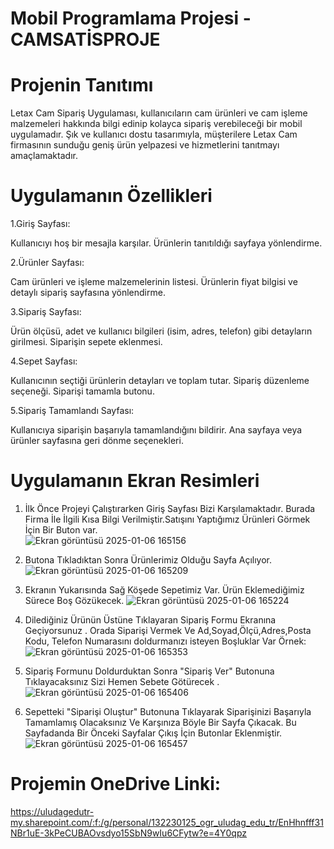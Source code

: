 # Mobil Programlama Projesi - CAMSATİSPROJE
# Projenin Tanıtımı
Letax Cam Sipariş Uygulaması, kullanıcıların cam ürünleri ve cam işleme malzemeleri hakkında bilgi edinip kolayca sipariş verebileceği bir mobil uygulamadır. Şık ve kullanıcı dostu tasarımıyla, müşterilere Letax Cam firmasının sunduğu geniş ürün yelpazesi ve hizmetlerini tanıtmayı amaçlamaktadır.
# Uygulamanın Özellikleri

1.Giriş Sayfası: 

Kullanıcıyı hoş bir mesajla karşılar.
Ürünlerin tanıtıldığı sayfaya yönlendirme.

2.Ürünler Sayfası: 

Cam ürünleri ve işleme malzemelerinin listesi.
Ürünlerin fiyat bilgisi ve detaylı sipariş sayfasına yönlendirme.

3.Sipariş Sayfası: 

Ürün ölçüsü, adet ve kullanıcı bilgileri (isim, adres, telefon) gibi detayların girilmesi.
Siparişin sepete eklenmesi.

4.Sepet Sayfası:

Kullanıcının seçtiği ürünlerin detayları ve toplam tutar.
Sipariş düzenleme seçeneği.
Siparişi tamamla butonu.

5.Sipariş Tamamlandı Sayfası:

Kullanıcıya siparişin başarıyla tamamlandığını bildirir.
Ana sayfaya veya ürünler sayfasına geri dönme seçenekleri.
# Uygulamanın Ekran Resimleri
1. İlk Önce Projeyi Çalıştırarken Giriş Sayfası Bizi Karşılamaktadır. Burada Firma İle İlgili Kısa Bilgi Verilmiştir.Satışını Yaptığımız Ürünleri Görmek İçin Bir Buton var.  
![Ekran görüntüsü 2025-01-06 165156](https://github.com/user-attachments/assets/642dcc05-b574-46fb-8e85-96fc77ee5a33)

2. Butona Tıkladıktan Sonra Ürünlerimiz Olduğu Sayfa Açılıyor.
![Ekran görüntüsü 2025-01-06 165209](https://github.com/user-attachments/assets/1263fbae-d619-45d2-8713-012d53732dcc)

3. Ekranın Yukarısında Sağ Köşede Sepetimiz Var. Ürün Eklemediğimiz Sürece Boş Gözükecek.
![Ekran görüntüsü 2025-01-06 165224](https://github.com/user-attachments/assets/5c7ae993-0a0b-40ac-aaa8-1e6a7ae7a829)

4. Dilediğiniz Ürünün Üstüne Tıklayaran Sipariş Formu Ekranına Geçiyorsunuz . Orada Siparişi Vermek Ve Ad,Soyad,Ölçü,Adres,Posta Kodu, Telefon Numarasını doldurmanızı isteyen Boşluklar Var Örnek:
![Ekran görüntüsü 2025-01-06 165353](https://github.com/user-attachments/assets/9e8831ad-def3-49a7-a692-7ec366c9f468)

5. Sipariş Formunu Doldurduktan Sonra "Sipariş Ver" Butonuna Tıklayacaksınız Sizi Hemen Sebete Götürecek .
![Ekran görüntüsü 2025-01-06 165406](https://github.com/user-attachments/assets/20b4bfbd-c6b3-4b93-92f1-1e89446ed11d)

7. Sepetteki "Siparişi Oluştur" Butonuna Tıklayarak Siparişinizi Başarıyla Tamamlamış Olacaksınız Ve Karşınıza Böyle Bir Sayfa Çıkacak. Bu Sayfadanda Bir Önceki Sayfalar Çıkış İçin Butonlar Eklenmiştir.
![Ekran görüntüsü 2025-01-06 165457](https://github.com/user-attachments/assets/d0a49d43-7958-4817-a612-73f68b3d7ebc)

# Projemin OneDrive Linki:
https://uludagedutr-my.sharepoint.com/:f:/g/personal/132230125_ogr_uludag_edu_tr/EnHhnfff31NBr1uE-3kPeCUBAOvsdyo15SbN9wIu6CFytw?e=4Y0qpz
